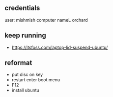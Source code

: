 ## credentials
user: mishmish
computer nameL orchard

## keep running
- https://itsfoss.com/laptop-lid-suspend-ubuntu/

## reformat
- put disc on key
- restart enter boot menu
- F12
- install ubuntu